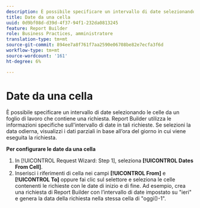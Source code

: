 ```yaml
---
description: È possibile specificare un intervallo di date selezionando le celle da un foglio di lavoro che contiene una richiesta. Report Builder utilizza le informazioni specifiche sull'intervallo di date in tali richieste. Se selezioni la data odierna, visualizzi i dati parziali in base all’ora del giorno in cui viene eseguita la richiesta.
title: Date da una cella
uuid: 0d9bf08d-d39d-4f37-94f1-232da0813245
feature: Report Builder
role: Business Practices, amministratore
translation-type: tm+mt
source-git-commit: 894ee7a8f761f7aa2590e06708be82e7ecfa3f6d
workflow-type: tm+mt
source-wordcount: '161'
ht-degree: 6%

---
```



# Date da una cella

È possibile specificare un intervallo di date selezionando le celle da un foglio di lavoro che contiene una richiesta. Report Builder utilizza le informazioni specifiche sull&#39;intervallo di date in tali richieste. Se selezioni la data odierna, visualizzi i dati parziali in base all’ora del giorno in cui viene eseguita la richiesta.

**Per configurare le date da una cella**

1. In [!UICONTROL Request Wizard: Step 1], seleziona **[!UICONTROL Dates From Cell]**.
1. Inserisci i riferimenti di cella nei campi **[!UICONTROL From]** e **[!UICONTROL To]** oppure fai clic sul selettore e seleziona le celle contenenti le richieste con le date di inizio e di fine.
Ad esempio, crea una richiesta di Report Builder con l’intervallo di date impostato su &quot;ieri&quot; e genera la data della richiesta nella stessa cella di &quot;oggi()-1&quot;.

